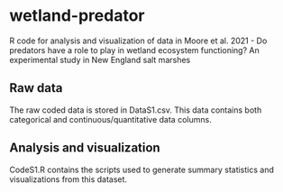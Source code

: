 # wetland-predator
R code for analysis and visualization of data in Moore et al. 2021 - Do predators have a role to play in wetland ecosystem functioning? An experimental study in New England salt marshes

## Raw data 
The raw coded data is stored in DataS1.csv. This data contains both categorical and continuous/quantitative data columns.

## Analysis and visualization
CodeS1.R contains the scripts used to generate summary statistics and visualizations from this dataset. 
